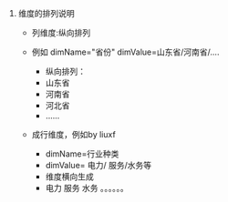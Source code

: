 
1. 维度的排列说明
	
    * 列维度:纵向排列    
    * 例如 dimName="省份" dimValue=山东省/河南省/....
        + 纵向排列：    
        + 山东省
        + 河南省
        + 河北省
        + ......
    
     * 成行维度，例如by liuxf
         * dimName=行业种类
         * dimValue= 电力/ 服务/水务等
         * 维度横向生成
         * 电力 服务   水务   。。。。。。
  